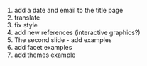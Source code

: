 1. add a date and email to the title page
2. translate
3. fix style
4. add new references (interactive graphics?)
5. The second slide - add examples
6. add facet examples
7. add themes example